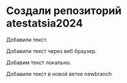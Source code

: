 ﻿# Создали репозиторий atestatsia2024

Добавили текст.

Добавили текст через веб браузер.

Добавим текст локально.

Добавили текст в новой ветке newbranch
